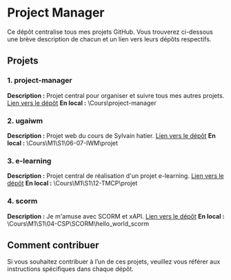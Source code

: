 # Project Manager

Ce dépôt centralise tous mes projets GitHub. Vous trouverez ci-dessous une brève description de chacun et un lien vers leurs dépôts respectifs.

## Projets

### 1. project-manager

**Description :** Projet central pour organiser et suivre tous mes autres projets.
[Lien vers le dépôt](https://github.com/ugadavid/project-manager)
**En local :** \Cours\project-manager

### 2. ugaiwm

**Description :** Projet web du cours de Sylvain hatier.
[Lien vers le dépôt](https://github.com/ugadavid/ugaiwm)
**En local :** \Cours\M1\S1\06-07-IWM\projet

### 3. e-learning

**Description :** Projet central de réalisation d'un projet e-learning.
[Lien vers le dépôt](https://github.com/ugadavid/e-learning)
**En local :** \Cours\M1\S1\12-TMCP\projet

### 4. scorm

**Description :** Je m'amuse avec SCORM et xAPI.
[Lien vers le dépôt](https://github.com/ugadavid/scorm)
**En local :** \Cours\M1\S1\04-CSP\SCORM\hello_world_scorm

## Comment contribuer

Si vous souhaitez contribuer à l’un de ces projets, veuillez vous référer aux instructions spécifiques dans chaque dépôt.
